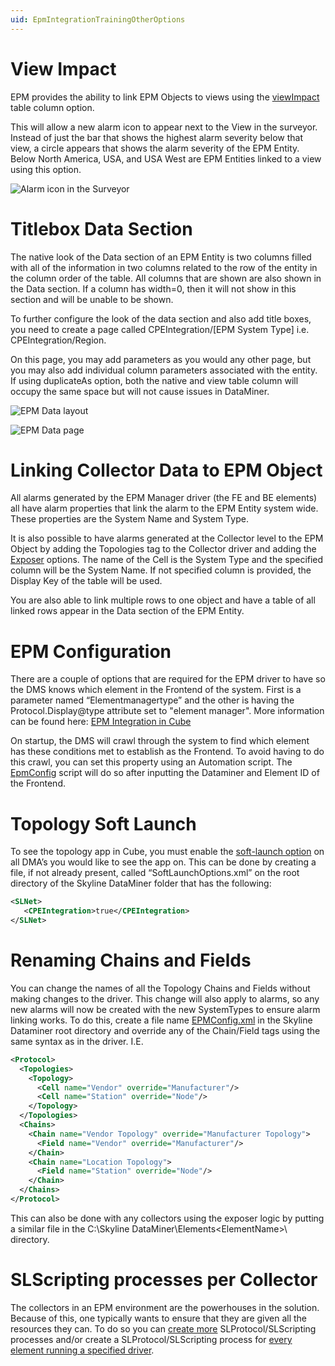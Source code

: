 ```yaml
---
uid: EpmIntegrationTrainingOtherOptions
---
```


# View Impact

EPM provides the ability to link EPM Objects to views using the [viewImpact](xref:ColumnOptionOptionsOverview#viewimpact) table column option.

This will allow a new alarm icon to appear next to the View in the surveyor. Instead of just the bar that shows the highest alarm severity below that view, a circle appears that shows the alarm severity of the EPM Entity. Below North America, USA, and USA West are EPM Entities linked to a view using this option.

![Alarm icon in the Surveyor](~/user-guide/images/EPM_Surveyor_alarm_icon.png)

# Titlebox Data Section

The native look of the Data section of an EPM Entity is two columns filled with all of the information in two columns related to the row of the entity in the column order of the table. All columns that are shown are also shown in the Data section. If a column has width=0, then it will not show in this section and will be unable to be shown.

To further configure the look of the data section and also add title boxes, you need to create a page called CPEIntegration/[EPM System Type] i.e. CPEIntegration/Region.

On this page, you may add parameters as you would any other page, but you may also add individual column parameters associated with the entity. If using duplicateAs option, both the native and view table column will occupy the same space but will not cause issues in DataMiner.

![EPM Data layout](~/user-guide/images/EPM_Data_Layout.png)

![EPM Data page](~/user-guide/images/EPM_Data_page.png)

# Linking Collector Data to EPM Object

All alarms generated by the EPM Manager driver (the FE and BE elements) all have alarm properties that link the alarm to the EPM Entity system wide. These properties are the System Name and System Type.

It is also possible to have alarms generated at the Collector level to the EPM Object by adding the Topologies tag to the Collector driver and adding the [Exposer](xref:Protocol.Topologies.Topology.Cell.Exposer#remarks) options. The name of the Cell is the System Type and the specified column will be the System Name. If not specified column is provided, the Display Key of the table will be used.

You are also able to link multiple rows to one object and have a table of all linked rows appear in the Data section of the EPM Entity.

# EPM Configuration

There are a couple of options that are required for the EPM driver to have so the DMS knows which element in the Frontend of the system. First is a parameter named “Elementmanagertype” and the other is having the Protocol.Display@type attribute set to "element manager". More information can be found here: [EPM Integration in Cube](xref:AdvancedEpm)

 On startup, the DMS will crawl through the system to find which element has these conditions met to establish as the Frontend. To avoid having to do this crawl, you can set this property using an Automation script. The [EpmConfig](https://catalog.dataminer.services/details/automation-script/3713) script will do so after inputting the Dataminer and Element ID of the Frontend.

 # Topology Soft Launch

 To see the topology app in Cube, you must enable the [soft-launch option](xref:Overview_of_Soft_Launch_Options#cpeintegration) on all DMA’s you would like to see the app on. This can be done by creating a file, if not already present, called “SoftLaunchOptions.xml” on the root directory of the Skyline DataMiner folder that has the following:

 ```xml
<SLNet>
    <CPEIntegration>true</CPEIntegration>
</SLNet>
```

# Renaming Chains and Fields

You can change the names of all the Topology Chains and Fields without making changes to the driver. This change will also apply to alarms, so any new alarms will now be created with the new SystemTypes to ensure alarm linking works. To do this, create a file name [EPMConfig.xml](xref:EPMConfig_xml) in the Skyline Dataminer root directory and override any of the Chain/Field tags using the same syntax as in the driver. I.E.

```xml
<Protocol>
  <Topologies>
    <Topology>
      <Cell name="Vendor" override="Manufacturer"/>
      <Cell name="Station" override="Node"/>
    </Topology>
  </Topologies>
  <Chains>
    <Chain name="Vendor Topology" override="Manufacturer Topology">
      <Field name="Vendor" override="Manufacturer"/>
    </Chain>
    <Chain name="Location Topology">
      <Field name="Station" override="Node"/>
    </Chain>
  </Chains>
</Protocol>
```

This can also be done with any collectors using the exposer logic by putting a similar file in the C:\Skyline DataMiner\Elements\<ElementName>\ directory.

# SLScripting processes per Collector

The collectors in an EPM environment are the powerhouses in the solution. Because of this, one typically wants to ensure that they are given all the resources they can. To do so you can [create more](xref:Configuration_of_DataMiner_processes#configuring-a-separate-slprotocol-process-for-every-protocol-used) SLProtocol/SLScripting processes and/or create a SLProtocol/SLScripting process for [every element running a specified driver](xref:Configuration_of_DataMiner_processes#configuring-separate-slprotocol-and-slscripting-instances-for-a-specific-protocol).
